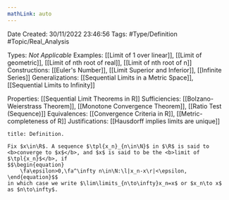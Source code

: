 ```yaml
---
mathLink: auto
---
```


<div class="topSpace"></div>

Date Created: 30/11/2022 23:46:56
Tags: #Type/Definition #Topic/Real_Analysis

Types: <i>Not Applicable</i>
Examples: [[Limit of 1 over linear]], [[Limit of geometric]], [[Limit of nth root of real]], [[Limit of nth root of n]]
Constructions: [[Euler's Number]], [[Limit Superior and Inferior]], [[Infinite Series]]
Generalizations: [[Sequential Limits in a Metric Space]], [[Sequential Limits to Infinity]]

Properties: [[Sequential Limit Theorems in R]]
Sufficiencies: [[Bolzano-Weierstrass Theorem]], [[Monotone Convergence Theorem]], [[Ratio Test (Sequence)]]
Equivalences: [[Convergence Criteria in R]], [[Metric-completeness of R]]
Justifications: [[Hausdorff implies limits are unique]]

``` ad-Definition
title: Definition.

Fix $x\in\R$. A sequence $\tpl{x_n}_{n\in\N}$ in $\R$ is said to <b>converge to $x$</b>, and $x$ is said to be the <b>limit of $\tpl{x_n}$</b>, if
$$\begin{equation}
    \fa\epsilon>0,\fa^\infty n\in\N:\l|x_n-x\r|<\epsilon,
\end{equation}$$
in which case we write $\lim\limits_{n\to\infty}x_n=x$ or $x_n\to x$ as $n\to\infty$.

```
